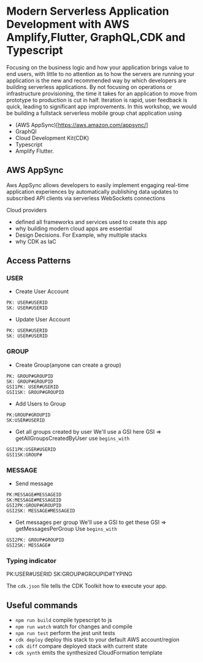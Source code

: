 # Modern Serverless Application Development with AWS Amplify,Flutter, GraphQL,CDK and Typescript

Focusing on the business logic and how your application brings value to end users, with little to no attention as to how the servers are running your application is the new and recommended way by which developers are building serverless applications.
By not focusing on operations or infrastructure provisioning, the time it takes for an application to move from prototype to production is cut in half. Iteration is rapid, user feedback is quick, leading to significant app improvements.
In this workshop, we would be building a fullstack serverless mobile group chat application using

- (AWS AppSync)[https://aws.amazon.com/appsync/]
- GraphQl
- Cloud Development Kit(CDK)
- Typescript
- Amplify Flutter.

## AWS AppSync

Aws AppSync allows developers to easily implement engaging real-time application experiences by automatically publishing data updates to subscribed API clients via serverless WebSockets connections

Cloud providers

- defined all frameworks and services used to create this app
- why building modern cloud apps are essential
- Design Decisions. For Example, why multiple stacks
- why CDK as IaC

## Access Patterns

### USER

- Create User Account

```
PK: USER#USERID
SK: USER#USERID
```

- Update User Account

```
PK: USER#USERID
SK: USER#USERID
```

### GROUP

- Create Group(anyone can create a group)

```
PK: GROUP#GROUPID
SK: GROUP#GROUPID
GSI1PK: USER#USERID
GSI1SK: GROUP#GROUPID

```

- Add Users to Group

```
PK:GROUP#GROUPID
SK:USER#USERID

```

- Get all groups created by user
  We'll use a GSI here
  GSI => getAllGroupsCreatedByUser
  use `begins_with`

```
GSI1PK:USER#USERID
GSI1SK:GROUP#
```

### MESSAGE

- Send message

```
PK:MESSAGE#MESSAGEID
SK:MESSAGE#MESSAGEID
GSI2PK:GROUP#GROUPID
GSI2SK: MESSAGE#MESSAGEID
```

- Get messages per group
  We'll use a GSI to get these
  GSI => getMessagesPerGroup
  Use `begins_with`

```
GSI2PK: GROUP#GROUPID
GSI2SK: MESSAGE#

```

### Typing indicator

PK:USER#USERID
SK:GROUP#GROUPID#TYPING

The `cdk.json` file tells the CDK Toolkit how to execute your app.

## Useful commands

- `npm run build` compile typescript to js
- `npm run watch` watch for changes and compile
- `npm run test` perform the jest unit tests
- `cdk deploy` deploy this stack to your default AWS account/region
- `cdk diff` compare deployed stack with current state
- `cdk synth` emits the synthesized CloudFormation template
